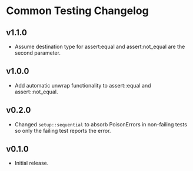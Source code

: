 # Common Testing Changelog

## v1.1.0

- Assume destination type for assert:equal and assert:not_equal are the second parameter.

## v1.0.0

- Add automatic unwrap functionality to assert::equal and assert::not_equal.

## v0.2.0

- Changed `setup::sequential` to absorb PoisonErrors in non-failing tests so only the failing test reports the error.

## v0.1.0

- Initial release.
